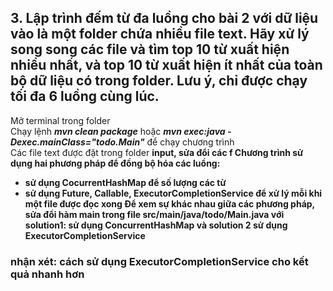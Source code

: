 ## 3. Lập trình đếm từ đa luồng cho bài 2 với dữ liệu vào là một folder chứa nhiều file text. Hãy xử lý song song các file và tìm top 10 từ xuất hiện nhiều nhất, và top 10 từ xuất hiện ít nhất của toàn bộ dữ liệu có trong folder. Lưu ý, chỉ được chạy tối đa 6 luồng cùng lúc.
Mở terminal trong folder <br>
Chạy lệnh <b><i>mvn clean package</i></b> hoặc <b><i>mvn exec:java -Dexec.mainClass="todo.Main"</i></b> để chạy chương trình <br> 
Các file text được đặt trong folder <b>input<b>, sửa đổi các f
Chương trình sử dụng hai phương pháp để đồng bộ hóa các luồng: <br>
+ sử dụng CocurrentHashMap để số lượng các từ
+ sử dụng Future, Callable, ExecutorCompletionService để xử lý mỗi khi một file được đọc xong
Để xem sự khác nhau giữa các phương pháp, sửa đổi hàm main trong file src/main/java/todo/Main.java với solution1: sử dụng ConcurrentHashMap và solution 2 sử dụng ExecutorCompletionService  
### nhận xét: cách sử dụng ExecutorCompletionService cho kết quả nhanh hơn

